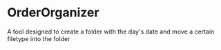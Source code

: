 # OrderOrganizer
A tool designed to create a folder with the day's date and move a certain filetype into the folder
